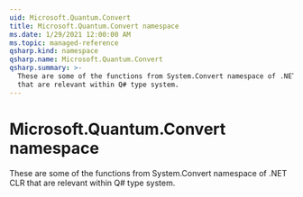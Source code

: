```yaml
---
uid: Microsoft.Quantum.Convert
title: Microsoft.Quantum.Convert namespace
ms.date: 1/29/2021 12:00:00 AM
ms.topic: managed-reference
qsharp.kind: namespace
qsharp.name: Microsoft.Quantum.Convert
qsharp.summary: >-
  These are some of the functions from System.Convert namespace of .NET CLR
  that are relevant within Q# type system.
---
```


# Microsoft.Quantum.Convert namespace

These are some of the functions from System.Convert namespace of .NET CLRthat are relevant within Q# type system.

